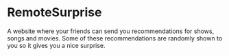 # RemoteSurprise
A website where your friends can send you recommendations for shows, songs and movies. Some of these recommendations are randomly shown to you so it gives you a nice surprise.
